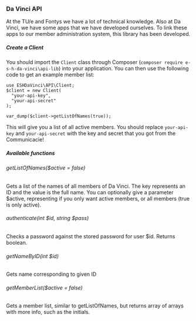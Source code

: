### Da Vinci API
At the TU/e and Fontys we have a lot of technical knowledge. Also at Da Vinci, we have some apps that we have developed ourselves. To link these apps to our member administration system, this library has been developed.

##### Create a Client
You should import the `Client` class through Composer (`composer require e-s-h-da-vinci\api-lib`) into your application. You can then use the following code to get an example member list:

```
use ESHDaVinci\API\Client;
$client = new Client(
  "your-api-key",
  "your-api-secret"
);

var_dump($client->getListOfNames(true));
```

This will give you a list of all active members.
You should replace `your-api-key` and `your-api-secret` with the key and secret that you got from the Communicacie!


##### Available functions
###### getListOfNames($active = false)
Gets a list of the names of all members of Da Vinci. The key represents an ID and the value is the full name. You can optionally give a parameter $active, representing if you only want active members, or all members (true is only active).

###### authenticate(int $id, string $pass)
Checks a password against the stored password for user $id. Returns boolean.

###### getNameByID(int $id)
Gets name corresponding to given ID

###### getMemberList($active = false)
Gets a member list, similar to getListOfNames, but returns array of arrays with more info, such as the initials.
